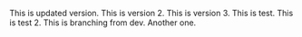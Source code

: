 This is updated version.
This is version 2.
This is version 3.
This is test.
This is test 2.
This is branching from dev.
Another one.